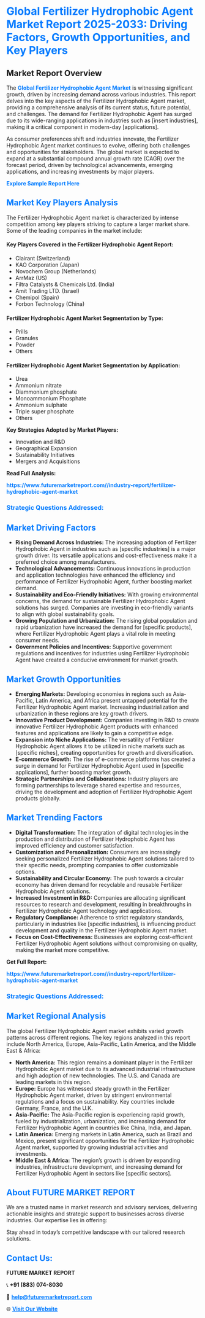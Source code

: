 <h1 style="color: #007BFF;">Global Fertilizer Hydrophobic Agent Market Report 2025-2033: Driving Factors, Growth Opportunities, and Key Players</h1>

<section id="overview">
<h2>Market Report Overview</h2>
<p>The <a href="https://www.futuremarketreport.com//industry-report/fertilizer-hydrophobic-agent-market" style="color: #007BFF; text-decoration: none;"><strong>Global Fertilizer Hydrophobic Agent Market</strong></a> is witnessing significant growth, driven by increasing demand across various industries. This report delves into the key aspects of the Fertilizer Hydrophobic Agent market, providing a comprehensive analysis of its current status, future potential, and challenges. The demand for Fertilizer Hydrophobic Agent has surged due to its wide-ranging applications in industries such as [insert industries], making it a critical component in modern-day [applications].</p>
<p>As consumer preferences shift and industries innovate, the Fertilizer Hydrophobic Agent market continues to evolve, offering both challenges and opportunities for stakeholders. The global market is expected to expand at a substantial compound annual growth rate (CAGR) over the forecast period, driven by technological advancements, emerging applications, and increasing investments by major players.</p>
</section>

<section id="overview">
<p><a href="https://www.futuremarketreport.com//request-sample/reportId=54651" style="color: #007BFF; text-decoration: none;"><strong>Explore Sample Report Here</strong></a></p>
</section>

<section id="key-players">
<h2 style="color: #007BFF;">Market Key Players Analysis</h2>
<p>The Fertilizer Hydrophobic Agent market is characterized by intense competition among key players striving to capture a larger market share. Some of the leading companies in the market include:</p>
<h4>Key Players Covered in the Fertilizer Hydrophobic Agent Report:</h4>
<ul><li>Clairant (Switzerland)</li><li>KAO Corporation (Japan)</li><li>Novochem Group (Netherlands)</li><li>ArrMaz (US)</li><li>Filtra Catalysts &amp; Chemicals Ltd. (India)</li><li>Amit Trading LTD. (Israel)</li><li>Chemipol (Spain)</li><li>Forbon Technology (China)</li></ul>
<h4>Fertilizer Hydrophobic Agent Market Segmentation by Type:</h4>
<ul><li>Prills</li><li>Granules</li><li>Powder</li><li>Others</li></ul>

<h4>Fertilizer Hydrophobic Agent Market Segmentation by Application:</h4>
<ul><li>Urea</li><li>Ammonium nitrate</li><li>Diammonium phosphate</li><li>Monoammonium Phosphate</li><li>Ammonium sulphate</li><li>Triple super phosphate</li><li>Others</li></ul>
<p><strong>Key Strategies Adopted by Market Players:</strong></p>
<ul>
<li>Innovation and R&D</li>
<li>Geographical Expansion</li>
<li>Sustainability Initiatives</li>
<li>Mergers and Acquisitions</li>
</ul>
</section>

<section>
<p><strong>Read Full Analysis: </strong></p><a href="https://www.futuremarketreport.com//industry-report/fertilizer-hydrophobic-agent-market" style="color: #007BFF; text-decoration: none;"><strong>https://www.futuremarketreport.com//industry-report/fertilizer-hydrophobic-agent-market</strong></a>
<h3 style="color: #007BFF;">Strategic Questions Addressed:</h3>
</section>

<section id="driving-factors">
<h2 style="color: #007BFF;">Market Driving Factors</h2>
<ul>
<li><strong>Rising Demand Across Industries:</strong> The increasing adoption of Fertilizer Hydrophobic Agent in industries such as [specific industries] is a major growth driver. Its versatile applications and cost-effectiveness make it a preferred choice among manufacturers.</li>
<li><strong>Technological Advancements:</strong> Continuous innovations in production and application technologies have enhanced the efficiency and performance of Fertilizer Hydrophobic Agent, further boosting market demand.</li>
<li><strong>Sustainability and Eco-Friendly Initiatives:</strong> With growing environmental concerns, the demand for sustainable Fertilizer Hydrophobic Agent solutions has surged. Companies are investing in eco-friendly variants to align with global sustainability goals.</li>
<li><strong>Growing Population and Urbanization:</strong> The rising global population and rapid urbanization have increased the demand for [specific products], where Fertilizer Hydrophobic Agent plays a vital role in meeting consumer needs.</li>
<li><strong>Government Policies and Incentives:</strong> Supportive government regulations and incentives for industries using Fertilizer Hydrophobic Agent have created a conducive environment for market growth.</li>
</ul>
</section>

<section id="growth-opportunities">
<h2 style="color: #007BFF;">Market Growth Opportunities</h2>
<ul>
<li><strong>Emerging Markets:</strong> Developing economies in regions such as Asia-Pacific, Latin America, and Africa present untapped potential for the Fertilizer Hydrophobic Agent market. Increasing industrialization and urbanization in these regions are key growth drivers.</li>
<li><strong>Innovative Product Development:</strong> Companies investing in R&D to create innovative Fertilizer Hydrophobic Agent products with enhanced features and applications are likely to gain a competitive edge.</li>
<li><strong>Expansion into Niche Applications:</strong> The versatility of Fertilizer Hydrophobic Agent allows it to be utilized in niche markets such as [specific niches], creating opportunities for growth and diversification.</li>
<li><strong>E-commerce Growth:</strong> The rise of e-commerce platforms has created a surge in demand for Fertilizer Hydrophobic Agent used in [specific applications], further boosting market growth.</li>
<li><strong>Strategic Partnerships and Collaborations:</strong> Industry players are forming partnerships to leverage shared expertise and resources, driving the development and adoption of Fertilizer Hydrophobic Agent products globally.</li>
</ul>
</section>

<section id="trending-factors">
<h2 style="color: #007BFF;">Market Trending Factors</h2>
<ul>
<li><strong>Digital Transformation:</strong> The integration of digital technologies in the production and distribution of Fertilizer Hydrophobic Agent has improved efficiency and customer satisfaction.</li>
<li><strong>Customization and Personalization:</strong> Consumers are increasingly seeking personalized Fertilizer Hydrophobic Agent solutions tailored to their specific needs, prompting companies to offer customizable options.</li>
<li><strong>Sustainability and Circular Economy:</strong> The push towards a circular economy has driven demand for recyclable and reusable Fertilizer Hydrophobic Agent solutions.</li>
<li><strong>Increased Investment in R&D:</strong> Companies are allocating significant resources to research and development, resulting in breakthroughs in Fertilizer Hydrophobic Agent technology and applications.</li>
<li><strong>Regulatory Compliance:</strong> Adherence to strict regulatory standards, particularly in industries like [specific industries], is influencing product development and quality in the Fertilizer Hydrophobic Agent market.</li>
<li><strong>Focus on Cost-Effectiveness:</strong> Businesses are exploring cost-efficient Fertilizer Hydrophobic Agent solutions without compromising on quality, making the market more competitive.</li>
</ul>
</section>

<section>
<p><strong>Get Full Report: </strong></p><a href="https://www.futuremarketreport.com//industry-report/fertilizer-hydrophobic-agent-market" style="color: #007BFF; text-decoration: none;"><strong>https://www.futuremarketreport.com//industry-report/fertilizer-hydrophobic-agent-market</strong></a>
<h3 style="color: #007BFF;">Strategic Questions Addressed:</h3>
</section>


<section id="regional-analysis">
<h2 style="color: #007BFF;">Market Regional Analysis</h2>
<p>The global Fertilizer Hydrophobic Agent market exhibits varied growth patterns across different regions. The key regions analyzed in this report include North America, Europe, Asia-Pacific, Latin America, and the Middle East & Africa:</p>
<ul>
<li><strong>North America:</strong> This region remains a dominant player in the Fertilizer Hydrophobic Agent market due to its advanced industrial infrastructure and high adoption of new technologies. The U.S. and Canada are leading markets in this region.</li>
<li><strong>Europe:</strong> Europe has witnessed steady growth in the Fertilizer Hydrophobic Agent market, driven by stringent environmental regulations and a focus on sustainability. Key countries include Germany, France, and the U.K.</li>
<li><strong>Asia-Pacific:</strong> The Asia-Pacific region is experiencing rapid growth, fueled by industrialization, urbanization, and increasing demand for Fertilizer Hydrophobic Agent in countries like China, India, and Japan.</li>
<li><strong>Latin America:</strong> Emerging markets in Latin America, such as Brazil and Mexico, present significant opportunities for the Fertilizer Hydrophobic Agent market, supported by growing industrial activities and investments.</li>
<li><strong>Middle East & Africa:</strong> The region’s growth is driven by expanding industries, infrastructure development, and increasing demand for Fertilizer Hydrophobic Agent in sectors like [specific sectors].</li>
</ul>
</section>

<footer>
<h2 style="color: #007BFF;">About FUTURE MARKET REPORT</h2>
<p>We are a trusted name in market research and advisory services, delivering actionable insights and strategic support to businesses across diverse industries. Our expertise lies in offering:</p>

<p>Stay ahead in today’s competitive landscape with our tailored research solutions.</p>

<h2 style="color: #007BFF;">Contact Us:</h2>
<p><strong>FUTURE MARKET REPORT</strong></p>
<p>📞 <strong>+91 (883) 074-8030</strong></p>
<p>📧 <strong><a href="mailto:help@futuremarketreport.com" style="color: #007BFF;">help@futuremarketreport.com</a></strong></p>
<p>🌐 <strong><a href="https://www.futuremarketreport.com/" style="color: #007BFF;">Visit Our Website</a></strong></p>
</footer>